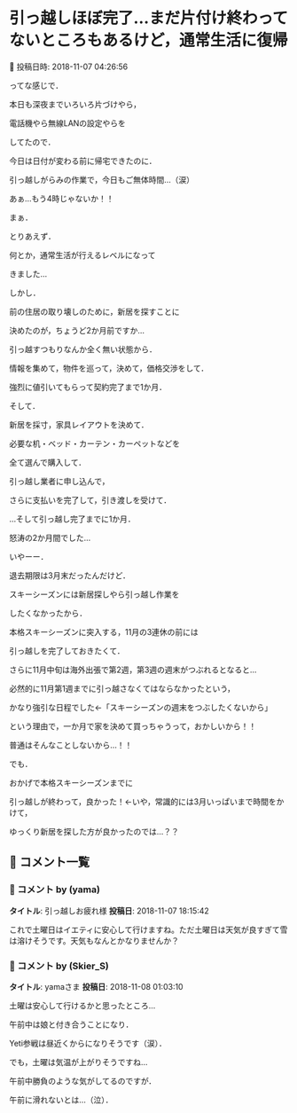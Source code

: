 # 引っ越しほぼ完了…まだ片付け終わってないところもあるけど，通常生活に復帰

📅 投稿日時: 2018-11-07 04:26:56

ってな感じで．


本日も深夜までいろいろ片づけやら，


電話機やら無線LANの設定やらを


してたので．


今日は日付が変わる前に帰宅できたのに．


引っ越しがらみの作業で，今日もご無体時間…（涙）


あぁ…もう4時じゃないか！！





まぁ．


とりあえず．


何とか，通常生活が行えるレベルになって


きました…





しかし．


前の住居の取り壊しのために，新居を探すことに


決めたのが，ちょうど2か月前ですか…





引っ越すつもりなんか全く無い状態から．


情報を集めて，物件を巡って，決めて，価格交渉をして．


強烈に値引いてもらって契約完了まで1か月．





そして．


新居を採寸，家具レイアウトを決めて．


必要な机・ベッド・カーテン・カーペットなどを


全て選んで購入して．


引っ越し業者に申し込んで，


さらに支払いを完了して，引き渡しを受けて．


…そして引っ越し完了までに1か月．





怒涛の2か月間でした…





いやーー．


退去期限は3月末だったんだけど．


スキーシーズンには新居探しやら引っ越し作業を


したくなかったから．


本格スキーシーズンに突入する，11月の3連休の前には


引っ越しを完了しておきたくて．


さらに11月中旬は海外出張で第2週，第3週の週末がつぶれるとなると…


必然的に11月第1週までに引っ越さなくてはならなかったという，


かなり強引な日程でした←「スキーシーズンの週末をつぶしたくないから」


という理由で，一か月で家を決めて買っちゃうって，おかしいから！！


普通はそんなことしないから…！！





でも．


おかげで本格スキーシーズンまでに


引っ越しが終わって，良かった！←いや，常識的には3月いっぱいまで時間をかけて，


ゆっくり新居を探した方が良かったのでは…？？

## 💬 コメント一覧

### 💬 コメント by (yama)
**タイトル**: 引っ越しお疲れ様
**投稿日**: 2018-11-07 18:15:42

これで土曜日はイエティに安心して行けますね。ただ土曜日は天気が良すぎて雪は溶けそうです。天気もなんとかなりませんか？

### 💬 コメント by (Skier_S)
**タイトル**: yamaさま
**投稿日**: 2018-11-08 01:03:10

土曜は安心して行けるかと思ったところ…

午前中は娘と付き合うことになり．

Yeti参戦は昼近くからになりそうです（涙）．



でも，土曜は気温が上がりそうですね…

午前中勝負のような気がしてるのですが．

午前に滑れないとは…（泣）．

